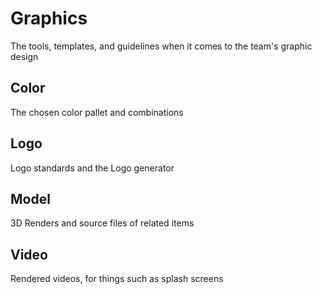 # Graphics

The tools, templates, and guidelines when it comes to the team's graphic design

## Color

The chosen color pallet and combinations

## Logo

Logo standards and the Logo generator

## Model

3D Renders and source files of related items

## Video

Rendered videos, for things such as splash screens
